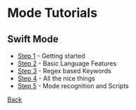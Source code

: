 # Mode Tutorials

## Swift Mode

* [Step 1](SwiftModeStep1) - Getting started
* [Step 2](SwiftModeStep2) - Basic Language Features
* [Step 3](SwiftModeStep3) - Regex based Keywords
* [Step 4](SwiftModeStep4) - All the nice things
* [Step 5](SwiftModeStep5) - Mode recognition and Scripts


<!-- Tutorial Navigation -->
[Back](..)
